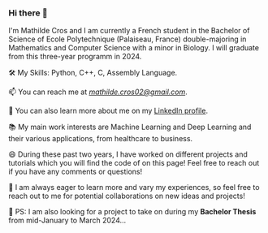 ### Hi there 👋

I'm Mathilde Cros and I am currently a French student in the Bachelor of Science of Ecole Polytechnique (Palaiseau, France) double-majoring in Mathematics and Computer Science with a minor in Biology. I will graduate from this three-year programm in 2024.

🛠️ My Skills: Python, C++, C, Assembly Language.

📫 You can reach me at *mathilde.cros02@gmail.com*.

💬 You can also learn more about me on my [LinkedIn profile](https://www.linkedin.com/in/mathilde-cros2).

📚 My main work interests are Machine Learning and Deep Learning and their various applications, from healthcare to business. 

😄 During these past two years, I have worked on different projects and tutorials which you will find the code of on this page! Feel free to reach out if you have any comments or questions!

👯 I am always eager to learn more and vary my experiences, so feel free to reach out to me for potential collaborations on new ideas and projects!

🔎 PS: I am also looking for a project to take on during my **Bachelor Thesis** from mid-January to March  2024...
